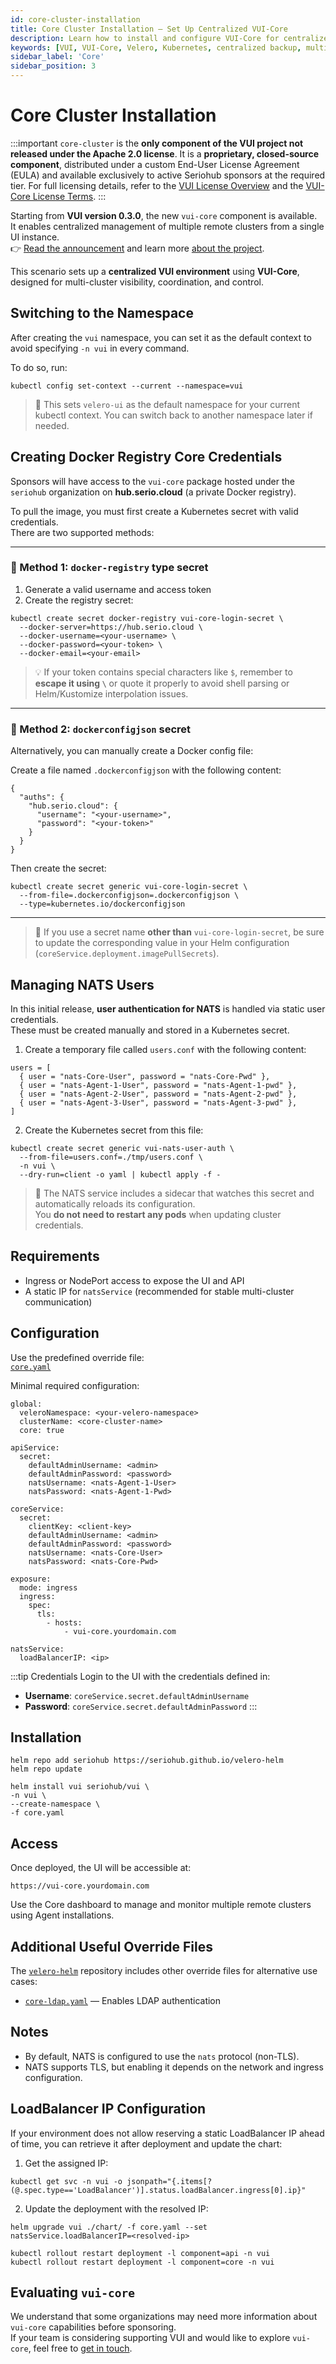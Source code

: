 ```yaml
---
id: core-cluster-installation
title: Core Cluster Installation – Set Up Centralized VUI-Core
description: Learn how to install and configure VUI-Core for centralized management of multiple Kubernetes clusters. Enable multi-cluster visibility and control through a single Velero UI instance.
keywords: [VUI, VUI-Core, Velero, Kubernetes, centralized backup, multi-cluster, Velero UI, core cluster installation]
sidebar_label: 'Core'
sidebar_position: 3
---
```


# Core Cluster Installation

:::important
`core-cluster` is the **only component of the VUI project not released under the Apache 2.0 license**. It is a **proprietary, closed-source component**, distributed under a custom End-User License Agreement (EULA) and available exclusively to active Seriohub sponsors at the required tier.
For full licensing details, refer to the [VUI License Overview](/docs/licenses/vui-license) and the [VUI-Core License Terms](/docs/licenses/vui-core-license).
:::

Starting from **VUI version 0.3.0**, the new `vui-core` component is available.  
It enables centralized management of multiple remote clusters from a single UI instance.  
👉 [Read the announcement](/blog/vui-0.3.0) and learn more [about the project](/docs/licenses/about-the-project).

This scenario sets up a **centralized VUI environment** using **VUI-Core**, designed for multi-cluster visibility, coordination, and control.

## Switching to the Namespace

After creating the `vui` namespace, you can set it as the default context to avoid specifying `-n vui` in every command.

To do so, run:

``` shell
kubectl config set-context --current --namespace=vui
```

> 📌 This sets `velero-ui` as the default namespace for your current kubectl context.
> You can switch back to another namespace later if needed.

## Creating Docker Registry Core Credentials

Sponsors will have access to the `vui-core` package hosted under the `seriohub` organization on **hub.serio.cloud** (a private Docker registry).

To pull the image, you must first create a Kubernetes secret with valid credentials.  
There are two supported methods:

---

### 🔐 Method 1: `docker-registry` type secret

1. Generate a valid username and access token  
2. Create the registry secret:

```shell
kubectl create secret docker-registry vui-core-login-secret \
  --docker-server=https://hub.serio.cloud \
  --docker-username=<your-username> \
  --docker-password=<your-token> \
  --docker-email=<your-email>
```

> 💡 If your token contains special characters like `$`, remember to **escape it using `\`** or quote it properly to avoid shell parsing or Helm/Kustomize interpolation issues.

---

### 🔐 Method 2: `dockerconfigjson` secret

Alternatively, you can manually create a Docker config file:

Create a file named `.dockerconfigjson` with the following content:

```text
{
  "auths": {
    "hub.serio.cloud": {
      "username": "<your-username>",
      "password": "<your-token>"
    }
  }
}
```

Then create the secret:

```shell
kubectl create secret generic vui-core-login-secret \
  --from-file=.dockerconfigjson=.dockerconfigjson \
  --type=kubernetes.io/dockerconfigjson
```

---

> 📌 If you use a secret name **other than** `vui-core-login-secret`, be sure to update the corresponding value in your Helm configuration (`coreService.deployment.imagePullSecrets`).

## Managing NATS Users

In this initial release, **user authentication for NATS** is handled via static user credentials.  
These must be created manually and stored in a Kubernetes secret.

1. Create a temporary file called `users.conf` with the following content:

```text
users = [
  { user = "nats-Core-User", password = "nats-Core-Pwd" },
  { user = "nats-Agent-1-User", password = "nats-Agent-1-pwd" },
  { user = "nats-Agent-2-User", password = "nats-Agent-2-pwd" },
  { user = "nats-Agent-3-User", password = "nats-Agent-3-pwd" },
]
```

2. Create the Kubernetes secret from this file:

``` shell
kubectl create secret generic vui-nats-user-auth \
  --from-file=users.conf=./tmp/users.conf \
  -n vui \
  --dry-run=client -o yaml | kubectl apply -f -
```

> 🔄 The NATS service includes a sidecar that watches this secret and automatically reloads its configuration.  
> You **do not need to restart any pods** when updating cluster credentials.

## Requirements

- Ingress or NodePort access to expose the UI and API
- A static IP for `natsService` (recommended for stable multi-cluster communication)

## Configuration

Use the predefined override file:  
[`core.yaml`](https://github.com/seriohub/velero-helm/blob/main/examples/overrides/core.yaml)

Minimal required configuration:

``` text
global:
  veleroNamespace: <your-velero-namespace>
  clusterName: <core-cluster-name>
  core: true

apiService:
  secret:
    defaultAdminUsername: <admin>
    defaultAdminPassword: <password>
    natsUsername: <nats-Agent-1-User>
    natsPassword: <nats-Agent-1-Pwd>

coreService:
  secret:
    clientKey: <client-key>
    defaultAdminUsername: <admin>
    defaultAdminPassword: <password>
    natsUsername: <nats-Core-User>
    natsPassword: <nats-Core-Pwd>

exposure:
  mode: ingress
  ingress:
    spec:
      tls:
        - hosts:
            - vui-core.yourdomain.com

natsService:
  loadBalancerIP: <ip>
```

:::tip Credentials
Login to the UI with the credentials defined in:

- **Username**: `coreService.secret.defaultAdminUsername`
- **Password**: `coreService.secret.defaultAdminPassword`
:::

## Installation

```text
helm repo add seriohub https://seriohub.github.io/velero-helm
helm repo update

helm install vui seriohub/vui \
-n vui \
--create-namespace \
-f core.yaml
```

## Access

Once deployed, the UI will be accessible at:

``` shell
https://vui-core.yourdomain.com
```

Use the Core dashboard to manage and monitor multiple remote clusters using Agent installations.

## Additional Useful Override Files

The [`velero-helm`](https://github.com/seriohub/velero-helm/tree/main/examples/overrides) repository includes other override files for alternative use cases:

- [`core-ldap.yaml`](https://github.com/seriohub/velero-helm/blob/main/examples/overrides/core-ldap.yaml) — Enables LDAP authentication

## Notes

- By default, NATS is configured to use the `nats` protocol (non-TLS).
- NATS supports TLS, but enabling it depends on the network and ingress configuration.

## LoadBalancer IP Configuration

If your environment does not allow reserving a static LoadBalancer IP ahead of time, you can retrieve it after deployment and update the chart:

1. Get the assigned IP:

``` shell
kubectl get svc -n vui -o jsonpath="{.items[?(@.spec.type=='LoadBalancer')].status.loadBalancer.ingress[0].ip}"
```

2. Update the deployment with the resolved IP:

``` shell
helm upgrade vui ./chart/ -f core.yaml --set natsService.loadBalancerIP=<resolved-ip>

kubectl rollout restart deployment -l component=api -n vui
kubectl rollout restart deployment -l component=core -n vui
```

## Evaluating `vui-core`

We understand that some organizations may need more information about `vui-core` capabilities before sponsoring.  
If your team is considering supporting VUI and would like to explore `vui-core`, feel free to [get in touch](mailto:info@seriohub.com).